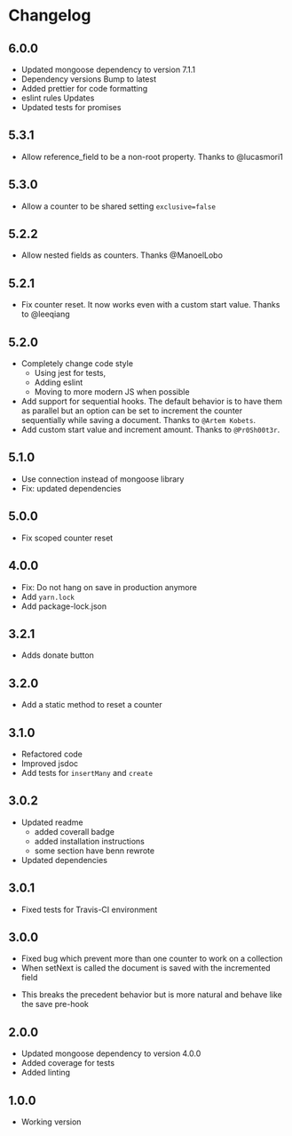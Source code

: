 # Changelog

## 6.0.0

- Updated mongoose dependency to version 7.1.1
- Dependency versions Bump to latest
- Added prettier for code formatting
- eslint rules Updates
- Updated tests for promises

## 5.3.1

- Allow reference_field to be a non-root property. Thanks to @lucasmori1

## 5.3.0

- Allow a counter to be shared setting `exclusive=false`

## 5.2.2

- Allow nested fields as counters. Thanks @ManoelLobo

## 5.2.1

- Fix counter reset. It now works even with a custom start value. Thanks to @leeqiang

## 5.2.0

- Completely change code style
  - Using jest for tests,
  - Adding eslint
  - Moving to more modern JS when possible
- Add support for sequential hooks.
  The default behavior is to have them as parallel but an option can be set to increment the
  counter sequentially while saving a document. Thanks to `@Artem Kobets`.
- Add custom start value and increment amount. Thanks to `@Pr0Sh00t3r`.

## 5.1.0

- Use connection instead of mongoose library
- Fix: updated dependencies

## 5.0.0

- Fix scoped counter reset

## 4.0.0

- Fix: Do not hang on save in production anymore
- Add `yarn.lock`
- Add package-lock.json

## 3.2.1

- Adds donate button

## 3.2.0

- Add a static method to reset a counter

## 3.1.0

- Refactored code
- Improved jsdoc
- Add tests for `insertMany` and `create`

## 3.0.2

- Updated readme
  - added coverall badge
  - added installation instructions
  - some section have benn rewrote
- Updated dependencies

## 3.0.1

- Fixed tests for Travis-CI environment

## 3.0.0

- Fixed bug which prevent more than one counter to work on a collection
- When setNext is called the document is saved with the incremented field

* This breaks the precedent behavior but is more natural and behave like the save pre-hook

## 2.0.0

- Updated mongoose dependency to version 4.0.0
- Added coverage for tests
- Added linting

## 1.0.0

- Working version
